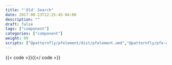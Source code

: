 ```yaml
---
title: "'Old' Search"
date: 2017-08-23T22:25:45-04:00
description: ""
draft: false
tags: ["component"]
categories: ["component"]
weight: 99
scripts: ["@patternfly/pfelement/dist/pfelement.umd","@patternfly/pfe-datetime/dist/pfe-datetime.umd","@rhd/rhdp-search/rhdp-search"]
---
```


{{< code >}}<rhdp-search-app url="https://dcp2.jboss.org/v2/rest/search/developer_materials"></rhdp-search-app>{{</ code >}}
